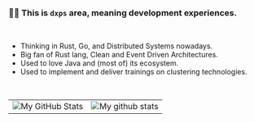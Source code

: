 ###  🙋‍♂️  This is `dxps` area, meaning development experiences.

<br/>

- Thinking in Rust, Go, and Distributed Systems nowadays.<br/>
- Big fan of Rust lang, Clean and Event Driven Architectures.<br/>
- Used to love Java and (most of) its ecosystem.
- Used to implement and deliver trainings on clustering technologies.

<br/>

<div align="center">

|       |      |
| ----: | :--- |
| <img align="center" src="https://github-readme-streak-stats.herokuapp.com/?user=dxps&theme=vue-dark&hide_border=true&date_format=M%20j%5B%2C%20Y%5D" alt="My GitHub Stats" />  | <img align="center" src="https://github-readme-stats.vercel.app/api?username=dxps&show_icons=true&include_all_commits=true&theme=vue-dark&hide_border=true" alt="My github stats" /> |

</div>

<!--
**dxps/dxps** is a ✨ _special_ ✨ repository because its `README.md` (this file) appears on your GitHub profile.

Here are some ideas to get you started:

- 🔭 I’m currently working on ...
- 🌱 I’m currently learning ...
- 👯 I’m looking to collaborate on ...
- 🤔 I’m looking for help with ...
- 💬 Ask me about ...
- 📫 How to reach me: ...
- 😄 Pronouns: ...
- ⚡ Fun fact: ...
-->
